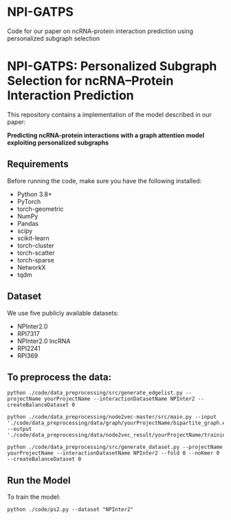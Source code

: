 # NPI-GATPS
Code for our paper on ncRNA-protein interaction prediction using personalized subgraph selection
# NPI-GATPS: Personalized Subgraph Selection for ncRNA–Protein Interaction Prediction

This repository contains a implementation of the model described in our paper:

**Predicting ncRNA-protein interactions with a graph attention model exploiting personalized subgraphs**

## **Requirements**
Before running the code, make sure you have the following installed:

- Python 3.8+
- PyTorch 
- torch-geometric
- NumPy
- Pandas
- scipy
- scikit-learn
- torch-cluster
- torch-scatter
- torch-sparse
- NetworkX
- tqdm

## Dataset

We use five publicly available datasets:
- NPInter2.0
- RPI7317
- NPInter2.0 lncRNA
- RPI2241
- RPI369

## To preprocess the data:

```
python ./code/data_preprocessing/src/generate_edgelist.py --projectName yourProjectName --interactionDatasetName NPInter2 --createBalanceDataset 0

python ./code/data_preprocessing/node2vec-master/src/main.py --input './code/data_preprocessing/data/graph/yourProjectName/bipartite_graph.edgelist' --output './code/data_preprocessing/data/node2vec_result/yourProjectName/training_0/result.emb'

python ./code/data_preprocessing/src/generate_dataset.py --projectName yourProjectName --interactionDatasetName NPInter2 --fold 0 --noKmer 0 --createBalanceDataset 0

```


## Run the Model

To train the model:

```
python ./code/ps2.py --dataset "NPInter2"

```
